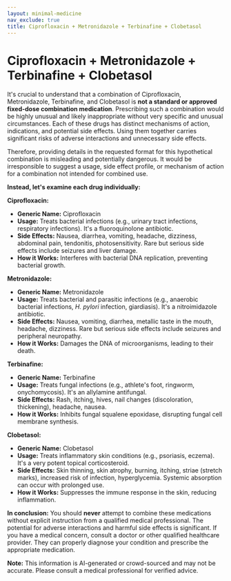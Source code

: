 ```yaml
---
layout: minimal-medicine
nav_exclude: true
title: Ciprofloxacin + Metronidazole + Terbinafine + Clobetasol
---
```


# Ciprofloxacin + Metronidazole + Terbinafine + Clobetasol

It's crucial to understand that a combination of Ciprofloxacin, Metronidazole, Terbinafine, and Clobetasol is **not a standard or approved fixed-dose combination medication**.  Prescribing such a combination would be highly unusual and likely inappropriate without very specific and unusual circumstances. Each of these drugs has distinct mechanisms of action, indications, and potential side effects.  Using them together carries significant risks of adverse interactions and unnecessary side effects.

Therefore, providing details in the requested format for this hypothetical combination is misleading and potentially dangerous.  It would be irresponsible to suggest a usage, side effect profile, or mechanism of action for a combination not intended for combined use.

**Instead, let's examine each drug individually:**

**Ciprofloxacin:**

* **Generic Name:** Ciprofloxacin
* **Usage:** Treats bacterial infections (e.g., urinary tract infections, respiratory infections).  It's a fluoroquinolone antibiotic.
* **Side Effects:** Nausea, diarrhea, vomiting, headache, dizziness, abdominal pain, tendonitis, photosensitivity.  Rare but serious side effects include seizures and liver damage.
* **How it Works:** Interferes with bacterial DNA replication, preventing bacterial growth.

**Metronidazole:**

* **Generic Name:** Metronidazole
* **Usage:** Treats bacterial and parasitic infections (e.g., anaerobic bacterial infections, *H. pylori* infection, giardiasis).  It's a nitroimidazole antibiotic.
* **Side Effects:** Nausea, vomiting, diarrhea, metallic taste in the mouth, headache, dizziness.  Rare but serious side effects include seizures and peripheral neuropathy.
* **How it Works:** Damages the DNA of microorganisms, leading to their death.

**Terbinafine:**

* **Generic Name:** Terbinafine
* **Usage:** Treats fungal infections (e.g., athlete's foot, ringworm, onychomycosis).  It's an allylamine antifungal.
* **Side Effects:** Rash, itching, hives, nail changes (discoloration, thickening), headache, nausea.
* **How it Works:** Inhibits fungal squalene epoxidase, disrupting fungal cell membrane synthesis.

**Clobetasol:**

* **Generic Name:** Clobetasol
* **Usage:** Treats inflammatory skin conditions (e.g., psoriasis, eczema). It's a very potent topical corticosteroid.
* **Side Effects:** Skin thinning, skin atrophy, burning, itching, striae (stretch marks), increased risk of infection, hyperglycemia.  Systemic absorption can occur with prolonged use.
* **How it Works:** Suppresses the immune response in the skin, reducing inflammation.


**In conclusion:**  You should **never** attempt to combine these medications without explicit instruction from a qualified medical professional.  The potential for adverse interactions and harmful side effects is significant. If you have a medical concern, consult a doctor or other qualified healthcare provider. They can properly diagnose your condition and prescribe the appropriate medication.


**Note:** This information is AI-generated or crowd-sourced and may not be accurate. Please consult a medical professional for verified advice.